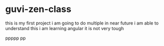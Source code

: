 # guvi-zen-class
this is my first project
i am going to do multiple in near future
i am able to understand this
i am learning angular it is not very tough

ppppp
pp
